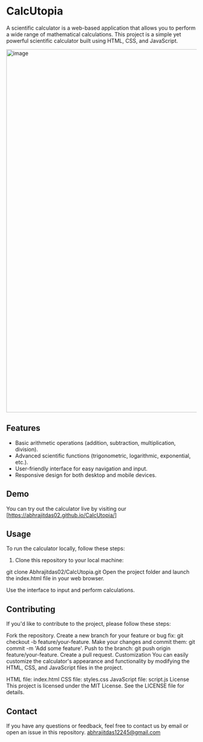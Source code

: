 # CalcUtopia

A scientific calculator is a web-based application that allows you to perform a wide range of mathematical calculations. This project is a simple yet powerful scientific calculator built using HTML, CSS, and JavaScript.

<img width="960" alt="image" src="https://github.com/Abhrajitdas02/CalcUtopia/assets/91903920/6ee3cde0-56d6-474e-8564-4eebaafe52b6">


## Features

- Basic arithmetic operations (addition, subtraction, multiplication, division).
- Advanced scientific functions (trigonometric, logarithmic, exponential, etc.).
- User-friendly interface for easy navigation and input.
- Responsive design for both desktop and mobile devices.

## Demo

You can try out the calculator live by visiting our [https://abhrajitdas02.github.io/CalcUtopia/]

## Usage

To run the calculator locally, follow these steps:

1. Clone this repository to your local machine:

git clone Abhrajitdas02/CalcUtopia.git
Open the project folder and launch the index.html file in your web browser.

Use the interface to input and perform calculations.

## Contributing
If you'd like to contribute to the project, please follow these steps:

Fork the repository.
Create a new branch for your feature or bug fix: git checkout -b feature/your-feature.
Make your changes and commit them: git commit -m 'Add some feature'.
Push to the branch: git push origin feature/your-feature.
Create a pull request.
Customization
You can easily customize the calculator's appearance and functionality by modifying the HTML, CSS, and JavaScript files in the project.

HTML file: index.html
CSS file: styles.css
JavaScript file: script.js
License
This project is licensed under the MIT License. See the LICENSE file for details.

## Contact
If you have any questions or feedback, feel free to contact us by email or open an issue in this repository.
abhrajitdas12245@gmail.com
